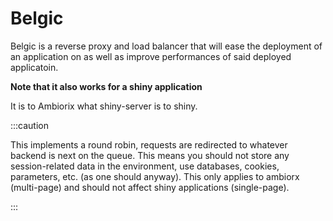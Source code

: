 # Belgic

Belgic is a reverse proxy and load balancer that will ease 
the deployment of an application on as well as improve
performances of said deployed applicatoin.

__Note that it also works for a shiny application__

It is to Ambiorix what shiny-server is to shiny.

:::caution

This implements a round robin, requests are redirected to whatever backend is next on the queue. This means you should not store any session-related data in the environment, use databases, cookies, parameters, etc. (as one should anyway). This only applies to ambiorx (multi-page) and should not affect shiny applications (single-page).

:::
